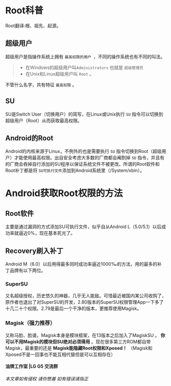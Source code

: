 # Root科普
Root翻译:根、祖先、起源。
## 超级用户
超级用户是指操作系统上拥有 `最高权限的用户 `，不同的操作系统也有不同的叫法。
> * 在Windows的超级用户叫`Administrators` 也就是 `超级管理员` 
> * 在Unix和Linux超级用户叫 `Root` 。 <br />

不管什么名字，共有特征 `最高权限` 。
## SU
SU是Switch User（切换用户）的简写，在Linux或Unix执行 `SU` 指令可以切换到超级用户（Root）从而获取最高权限。
## Android的Root
Android的内核来源于Linux，不例外的也是需要执行 `SU` 指令切换到Root（超级用户）才能使用最高权限。出自安全考虑大多数的厂商都会阉割掉 `SU` 指令，并且有的厂商会吞掉自行添加的SU程序以保证系统文件不被更改。所谓的Root软件和Root补丁都是将 `SU可执行文件`添加到Android系统里（/System/xbin）。
# Android获取Root权限的方法
## Root软件
主要是通过漏洞的方式添加SU可执行文件，似乎自从Android L（5.0/5.1）以后成功率就逼近0%，现在基本死光了。
## Recovery刷入补丁
Android M（6.0）以后用得最多同时成功率逼近1000‰的方法，用的最多的补丁品牌有以下两位。
### SuperSU
又名超级授权，历史悠久的神器，几乎无人能敌。可惜最近被国内某公司收购了，原作者也退出了对SuperSU的开发，2.80版本的SuperSU权限管理App一下多了十几二十个权限。2.79是最后一个干净的版本，更推荐使用Magisk。
### Magisk（强力推荐）
又称马脸、脸谱，Magisk本身是模块框架，在13版本之后加入了MagiskSU 。 **你可以不用Magisk的模块但SU绝对必须得用**  。现在很多第三方ROM都自带Magisk，最重要的还是  **Magisk能隐藏Root权限和Xposed！** （Magisk和Xposed不是一回事也不能互相代替但是可以互相存在） <br />
<br />
**油牌工作室 |LG G5 交流群** 
###### 本文章如有侵权 请你憋着 如有错误请指正
